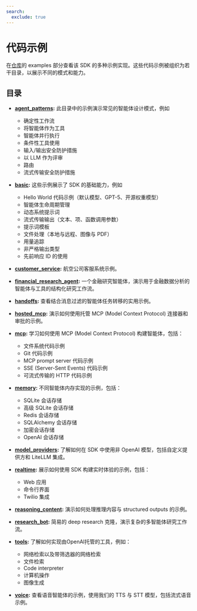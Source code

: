 ```yaml
---
search:
  exclude: true
---
```

# 代码示例

在[仓库](https://github.com/openai/openai-agents-python/tree/main/examples)的 examples 部分查看该 SDK 的多种示例实现。这些代码示例被组织为若干目录，以展示不同的模式和能力。

## 目录

-   **[agent_patterns](https://github.com/openai/openai-agents-python/tree/main/examples/agent_patterns):**
    此目录中的示例演示常见的智能体设计模式，例如

    -   确定性工作流
    -   将智能体作为工具
    -   智能体并行执行
    -   条件性工具使用
    -   输入/输出安全防护措施
    -   以 LLM 作为评审
    -   路由
    -   流式传输安全防护措施

-   **[basic](https://github.com/openai/openai-agents-python/tree/main/examples/basic):**
    这些示例展示了 SDK 的基础能力，例如

    -   Hello World 代码示例（默认模型、GPT-5、开源权重模型）
    -   智能体生命周期管理
    -   动态系统提示词
    -   流式传输输出（文本、项、函数调用参数）
    -   提示词模板
    -   文件处理（本地与远程、图像与 PDF）
    -   用量追踪
    -   非严格输出类型
    -   先前响应 ID 的使用

-   **[customer_service](https://github.com/openai/openai-agents-python/tree/main/examples/customer_service):**
    航空公司客服系统示例。

-   **[financial_research_agent](https://github.com/openai/openai-agents-python/tree/main/examples/financial_research_agent):**
    一个金融研究智能体，演示用于金融数据分析的智能体与工具的结构化研究工作流。

-   **[handoffs](https://github.com/openai/openai-agents-python/tree/main/examples/handoffs):**
    查看结合消息过滤的智能体任务转移的实用示例。

-   **[hosted_mcp](https://github.com/openai/openai-agents-python/tree/main/examples/hosted_mcp):**
    演示如何使用托管 MCP (Model Context Protocol) 连接器和审批的示例。

-   **[mcp](https://github.com/openai/openai-agents-python/tree/main/examples/mcp):**
    学习如何使用 MCP (Model Context Protocol) 构建智能体，包括：

    -   文件系统代码示例
    -   Git 代码示例
    -   MCP prompt server 代码示例
    -   SSE (Server-Sent Events) 代码示例
    -   可流式传输的 HTTP 代码示例

-   **[memory](https://github.com/openai/openai-agents-python/tree/main/examples/memory):**
    不同智能体内存实现的示例，包括：

    -   SQLite 会话存储
    -   高级 SQLite 会话存储
    -   Redis 会话存储
    -   SQLAlchemy 会话存储
    -   加密会话存储
    -   OpenAI 会话存储

-   **[model_providers](https://github.com/openai/openai-agents-python/tree/main/examples/model_providers):**
    了解如何在 SDK 中使用非 OpenAI 模型，包括自定义提供方和 LiteLLM 集成。

-   **[realtime](https://github.com/openai/openai-agents-python/tree/main/examples/realtime):**
    展示如何使用 SDK 构建实时体验的示例，包括：

    -   Web 应用
    -   命令行界面
    -   Twilio 集成

-   **[reasoning_content](https://github.com/openai/openai-agents-python/tree/main/examples/reasoning_content):**
    演示如何处理推理内容与 structured outputs 的示例。

-   **[research_bot](https://github.com/openai/openai-agents-python/tree/main/examples/research_bot):**
    简易的 deep research 克隆，演示复杂的多智能体研究工作流。

-   **[tools](https://github.com/openai/openai-agents-python/tree/main/examples/tools):**
    了解如何实现由OpenAI托管的工具，例如：

    -   网络检索以及带筛选器的网络检索
    -   文件检索
    -   Code interpreter
    -   计算机操作
    -   图像生成

-   **[voice](https://github.com/openai/openai-agents-python/tree/main/examples/voice):**
    查看语音智能体的示例，使用我们的 TTS 与 STT 模型，包括流式语音示例。